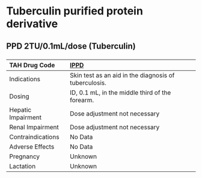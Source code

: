 # Tuberculin purified protein derivative

## PPD 2TU/0.1mL/dose (Tuberculin)

##### 

| TAH Drug Code      | [IPPD](https://www.tahsda.org.tw/drugs/hissearch.php?drug_code=IPPD)   |
|:-------------------|:-----------------------------------------------------------------------|
| Indications        | Skin test as an aid in the diagnosis of tuberculosis.                  |
| Dosing             | ID, 0.1 mL, in the middle third of the forearm.                        |
| Hepatic Impairment | Dose adjustment not necessary                                          |
| Renal Impairment   | Dose adjustment not necessary                                          |
| Contraindications  | No Data                                                                |
| Adverse Effects    | No Data                                                                |
| Pregnancy          | Unknown                                                                |
| Lactation          | Unknown                                                                |

